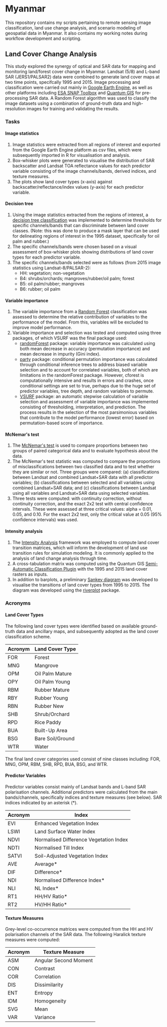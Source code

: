 # Myanmar
This repository contains my scripts pertaining to remote sensing image classification, land use change analysis, and scenario modeling of geospatial data in Myanmar. It also contains my working notes during workflow development and scripting.

## Land Cover Change Analysis
This study explored the synergy of optical and SAR data for mapping and monitoring land/forest cover change in Myanmar. Landsat (5/8) and L-band SAR (JERS1/PALSAR2) data were combined to generate land cover maps at two time points, specifcally 1995 and 2015. Image processing and classification were carried out mainly in [Google Earth Engine](https://earthengine.google.com), as well as other platforms including [ESA SNAP Toolbox](https://earthengine.google.com) and [Quantum GIS](http://www.qgis.org) for pre-processing SAR data. A Random Forest algorithm was used to classify the image datasets using a combination of ground-truth data and high-resolution images for training and validating the results.

### Tasks

#### Image statistics
1. Image statistics were extracted from all regions of interest and exported from the Google Earth Engine platform as csv files, which were subsequently imported in R for visualisation and analysis. 
2. Box-whisker plots were generated to visualise the distribution of SAR backscatter and Landsat TOA reflectance values for each predictor variable consisting of the image channels/bands, derived indices, and texture measures.
3. The plots show land cover types (x-axis) against backscatter/reflectance/index values (y-axis) for each predictor variable.

#### Decision tree
1. Using the image statistics extracted from the regions of interest, a [decision tree classification](https://en.wikipedia.org/wiki/Decision_tree_learning) was implemented to determine thresholds for specific channels/bands that can discriminate between land cover classes. (Note: this was done to produce a mask layer that can be used for delineating regions of interest in the 1995 dataset, specifically for oil palm and rubber.)
2. The specific channels/bands were chosen based on a visual assessment of box-whisker plots showing distributions of land cover types for each predictor variable.
3. The specific channels/bands selected were as follows (from 2015 image statistics using Landsat-8/PALSAR-2):
    + HH: vegetation; non-vegetation
    + B4: shrubs/orchards; mangroves/rubber/oil palm; forest
    + B5: oil palm/rubber; mangroves
    + B6: rubber; oil palm

#### Variable importance
1. The variable importance from a [Random Forest](https://en.wikipedia.org/wiki/Random_forest) classification was assessed to determine the relative contribution of variables to the performance of the model. From this, variables will be excluded to improve model performance.
2. Variable importance and selection was tested and computed using three packages, of which VSURF was the final package used:
    + [randomForest](https://cran.r-project.org/web/packages/randomForest/index.html) package: variable importance was calculated using both mean decrease in accuracy (permutation importance) and mean decrease in impurity (Gini index).
    + [party](https://cran.r-project.org/web/packages/party/index.html) package: conditional permutation importance was calculated through conditional inference trees to address biased variable selection and to account for correlated variables, both of which are limitations in the randomForest package. However, cforest is computationally intensive and results in errors and crashes, once conditional settings are set to true, perhaps due to the huge set of predictor variables, tree depth, and random variables to permute.
    + [VSURF](https://cran.r-project.org/web/packages/VSURF/) package: an automatic stepwise calculation of variable selection and assessment of variable importance was implemented consisting of thresholding, interpretation, and prediction. The process results in the selection of the most parsimonious variables that contribute to the model performance (lowest error) based on permutation-based score of importance.

#### McNemar's test
1. The [McNemar's test](https://en.wikipedia.org/wiki/McNemar's_test) is used to compare proportions between two groups of paired categorical data and to evaluate hypothesis about the data.
2. The McNemar's test statistic was computed to compare the proportions of misclassifications between two classified data and to test whether they are similar or not. Three groups were compared: (a) classifications between Landsat and combined Landsat+SAR data with all predictor variables; (b) classifications between selected and all variables using combined Landsat+SAR data; and (c) classifications between Landsat using all variables and Landsat+SAR data using selected variables.
3. Three tests were computed: with continuity correction, without continuity correction, and the exact 2x2 test with central confidence intervals. These were assessed at three critical values: alpha = 0.01, 0.05, and 0.10. For the exact 2x2 test, only the critical value at 0.05 (95% confidence intervals) was used.

#### Intensity analysis
1. The [Intensity Analysis](https://sites.google.com/site/intensityanalysis/home) framework was employed to compute land cover transition matrices, which will inform the development of land use transition rules for simulation modeling. It is commonly applied to the analysis of land change analysis through time.
2. A cross-tabulation matrix was computed using the Quantum GIS [Semi-Automatic Classification Plugin](https://plugins.qgis.org/plugins/SemiAutomaticClassificationPlugin/) with the 1995 and 2015 land cover rasters as inputs.
3. In addition to barplots, a preliminary [Sankey diagram](https://en.wikipedia.org/wiki/Sankey_diagram) was developed to visualise the transitions of land cover types from 1995 to 2015. The diagram was developed using the [riverplot](https://cran.r-project.org/web/packages/riverplot/index.html) package.

### Acronyms

#### Land Cover Types
The following land cover types were identified based on available ground-truth data and ancillary maps, and subsequently adopted as the land cover classification scheme.

Acronym | Land Cover Type
------- | ----------------
FOR     | Forest
MNG     | Mangrove
OPM     | Oil Palm Mature
OPY     | Oil Palm Young
RBM     | Rubber Mature
RBY     | Rubber Young
RBN     | Rubber New
SHB     | Shrub/Orchard
RPD     | Rice Paddy
BUA     | Built-Up Area
BSG     | Bare Soil/Ground
WTR     | Water

The final land cover categories used consist of nine classes including: FOR, MNG, OPM, RBM, SHB, RPD, BUA, BSG, and WTR.

#### Predictor Variables
Predictor variables consist mainly of Landsat bands and L-band SAR polarisation channels. Additional predictors were calculated from the main bands/channels, specifically indices and texture measures (see below). SAR indices indicated by an asterisk (*).

Acronym | Index
------- | ----------------
EVI     | Enhanced Vegetation Index
LSWI    | Land Surface Water Index
NDVI    | Normalised Difference Vegetation Index 
NDTI    | Normalised Till Index
SATVI   | Soil-Adjusted Vegetation Index
AVE     | Average*
DIF     | Difference*
NDI     | Normalised Difference Index*
NLI     | NL Index*
RT1     | HH/HV Ratio*
RT2     | HV/HH Ratio*

#### Texture Measures
Grey-level co-occurrence matrices were computed from the HH and HV polarisation channels of the SAR data. The following Haralick texture measures were computed:

Acronym | Texture Measure
------- | ----------------
ASM     | Angular Second Moment 
CON     | Contrast
COR     | Correlation
DIS     | Dissimilarity
ENT     | Entropy
IDM     | Homogeneity
SVG     | Mean
VAR     | Variance
